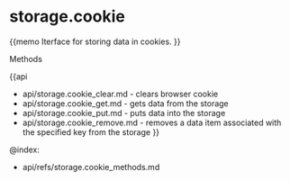 storage.cookie 
=============

{{memo Iterface for storing data in cookies. }}





<div class='h2'>Methods</div>

{{api
- api/storage.cookie_clear.md - clears browser cookie
- api/storage.cookie_get.md - gets data from the storage
- api/storage.cookie_put.md - puts data into the storage
- api/storage.cookie_remove.md - removes a data item associated with the specified key from the storage
}}





@index:
- api/refs/storage.cookie_methods.md

